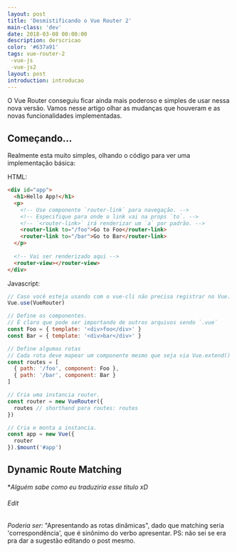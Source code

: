 ```yaml
---
layout: post
title: 'Desmistificando o Vue Router 2'
main-class: 'dev'
date: 2018-03-08 00:00:00 
description: derscricao
color: '#637a91'
tags: vue-router-2
 -vue-js
 -vue-js2
layout: post
introduction: introducao
---
```


O Vue Router conseguiu ficar ainda mais poderoso e simples de usar nessa nova versão. Vamos nesse artigo olhar as mudanças que houveram e as novas funcionalidades implementadas.


## Começando...

Realmente esta muito simples, olhando o código para ver uma implementação básica:

HTML: 

```html
<div id="app">
  <h1>Hello App!</h1>
  <p>
    <!-- Use componente `router-link` para navegação. -->
    <!-- Especifique para onde o link vai na props `to`. -->
    <!-- `<router-link>` irá renderizar um `a` por padrão. -->
    <router-link to="/foo">Go to Foo</router-link>
    <router-link to="/bar">Go to Bar</router-link>
  </p>
  
  <!-- Vai ser renderizado aqui -->
  <router-view></router-view>
</div>
```

Javascript:

```javascript
// Caso você esteja usando com o vue-cli não precisa registrar no Vue.
Vue.use(VueRouter)

// Define os componentes.
// É claro que pode ser importando de outros arquivos sendo `.vue`
const Foo = { template: '<div>foo</div>' }
const Bar = { template: '<div>bar</div>' }

// Define algumas rotas
// Cada rota deve mapear um componente mesmo que seja via Vue.extend() ou só um componente de opções.
const routes = [
  { path: '/foo', component: Foo },
  { path: '/bar', component: Bar }
]

// Cria uma instancia router.
const router = new VueRouter({
  routes // shorthand para routes: routes
})

// Cria e monta a instancia.
const app = new Vue({
  router
}).$mount('#app')
```

## Dynamic Route Matching

*_Alguém sabe como eu traduziria esse titulo xD_

###### Edit
_Poderia ser:_ "Apresentando as rotas dinâmicas", dado que matching seria 'correspondência', que é sinônimo do verbo apresentar. PS: não sei se era pra dar a sugestão editando o post mesmo.

